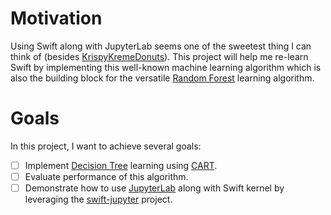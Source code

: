 # Motivation

Using Swift along with JupyterLab seems one of the sweetest thing I can think of (besides [KrispyKremeDonuts](https://www.krispykreme.com/)). This project will help me re-learn Swift by implementing this well-known machine learning algorithm which is also the building block for the versatile [Random Forest](https://en.wikipedia.org/wiki/Random_forest) learning algorithm.

# Goals
In this project, I want to achieve several goals:

- [ ] Implement [Decision Tree](https://en.wikipedia.org/wiki/Decision_tree_learning) learning using [CART](https://en.wikipedia.org/wiki/Predictive_analytics#Classification_and_regression_trees_.28CART.29).
- [ ] Evaluate performance of this algorithm.
- [ ] Demonstrate how to use [JupyterLab](https://github.com/jupyterlab/jupyterlab) along with Swift kernel by leveraging the [swift-jupyter](https://github.com/google/swift-jupyter) project.
